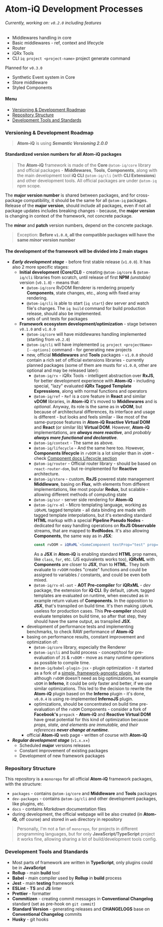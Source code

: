 Atom-iQ Development Processes
=============================
###### Currently, working on: `v0.2.0` including features
- Middlewares handling in core
- Basic middlewares - ref, context and lifecycle
- Router
- iQRx Tools
- CLI `iq project <project-name>` project generate command

Planned for `v0.3.0`
- Synthetic Event system in Core
- Store middleware
- Styled Components

#### Menu
- [Versioning & Development Roadmap](#versioning--development-roadmap)
- [Repository Structure](#repository-structure)
- [Development Tools and Standards](#development-tools-and-standards)

### Versioning & Development Roadmap
> **Atom-iQ** is using _**Semantic Versioning 2.0.0**_

#### Standardized version numbers for all **Atom-iQ** packages
> The **Atom-iQ** framework is made of the **Core** `@atom-iq/core` library and official packages - **Middlewares**,
> **Tools**, **Components**, along with the main development tool **iQ CLI** `@atom-iq/cli` (with **CLI Extensions**)
> and other development tools. All official packages are under `@atom-iq` npm scope.

The **major version number** is shared between packages, and for cross-package compatibility, it should be the same
for all `@atom-iq` packages. Release of the **major version**, should include all packages, even if not all package updates
includes breaking changes - because, the **major version** is changing in context of the framework, not concrete package.

The **minor** and **patch** version numbers, depend on the concrete package.
> Exception: **Before `v1.0.0`, all the compatible packages will have the same *minor* version number**

#### The development of the framework will be divided into 2 main stages
- _**Early development stage**_ - before first stable release (`v1.0.0`). It has also 2 more specific stages:
  - **Initial development (Core/CLI)** - creating `@atom-iq/core` & `@atom-iq/cli` libraries from scratch,
    until release of first **NPM** _(unstable)_ version (`v0.1.0`) - means that:
    - `@atom-iq/core` RvDOM Renderer is rendering properly **Components**, state changes, etc., along with fixed array rendering.
    - `@atom-iq/cli` is able to start (`iq start`) dev server and watch file's changes. The `iq build` command for
      build production release, should also be implemented.
    - sets of unit tests for packages
  - **Framework ecosystem development/optimization** - stage between `v0.1.0` and `v1.0.0`
    - `@atom-iq/core` will have middlewares handling implemented (starting from `v0.2.0`)
    - `@atom-iq/cli` will have implemented `iq project <projectName> [--options]` command - for generating
      new projects
    - new, official **Middlewares** and **Tools** packages - `v1.0.0` should contain a rich set of official
      extensions libraries - currently planned packages (some of them are musts for `v1.0.0`, other are
      optional and may be released later):
      - `@atom-iq/rx` - iQRx Tools - intelligent abstraction over **RxJS**, for better development
        experience with **Atom-iQ** - including special, "lazy" evaluated **iQRx Tagged Template Expressions**,
        along with normal functions and operators
      - `@atom-iq/ref` - `Ref` is a core feature in **React** and similar **vDOM** libraries, in **Atom-iQ**
        it's moved to **Middlewares** and is _optional_. Anyway, its role is the same as in **vDOM**,
        but because of architectural differences, its interface and usage is different - but looks and feels
        similar - like most of the same-purpose features in **Atom-iQ Reactive Virtual DOM** and **React** (or
        similar lib) **Virtual DOM**. However,  **Atom-iQ** implementations, are _**always more reactive**_,
        and _probably **always more functional and declarative**_.
      - `@atom-iq/context` - The same as above.
      - `@atom-iq/lifecycle` - And the same here too. However, **Components lifecycle** in `rvDOM` is a lot
        simpler than in `vDOM` - check [Component docs Lifecycle section](docs/framework/COMPONENT.md#lifecycle)
      - `@atom-iq/router` - Official router library - should be based on `react-router-dom`, but re-implemented
        for **Reactive** architecture.
      - `@atom-iq/store` - custom, **RxJS** powered state management **Middleware**, basing on **Flux**,
        with elements from different implementations, like most popular **Redux**, but scalable - allowing different
        methods of computing state
      - `@atom-iq/ssr` - server side rendering for **Atom-iQ**
      - `@atom-iq/rx-ml` - Micro templating language, working as `iQRxML` tagged template - all data binding are
        made with tagged template interpolations, but it's extending standard **HTML** markup with a special **Pipeline
        Pseudo Nodes** - dedicated for easy handling operations on **RxJS Observable** streams, that are mapped to
        **RvdNodes**. It's also allowing **Components**, the same way as in **JSX**:
        ```jsx
        const rvDOM = iQRxML`<SomeComponent textProp="test" prop=${prop} ...${rest} />`
        ```
        As a **JSX** in **Atom-iQ** is enabling standard **HTML** prop names, like `class`, `for`, etc. (JS
        equivalents works too), **iQRxML** with **Components** are closer to **JSX**, than to **HTML**. They both
        evaluate to `rvDOM` nodes "create" functions and could be assigned to variables / constants, and could be
        even both mixed.
      - `@atom-iq/rx-ml-aot` - **AOT Pre-compiler** for **iQRxML** - _dev_ package, the extension for **iQ CLI**. By
        default, `iQRxML` tagged templates are evaluated on runtime, when executed as in example return values
        of **Components**. In the opposition to **JSX**, that's transpiled on build time. It's then making `iQRxML`
        useless for production cases. This **Pre-compiler** should evaluate templates on build time, so after that step,
        they should have the same output, as transpiled **JSX**.
    - development of performance tests and implementing benchmarks, to check RAW performance of **Atom-iQ**
    - basing on performance results, constant improvement and optimization of:
      - `@atom-iq/core` library, especially the Renderer
      - `@atom-iq/cli` and build process - concept/tool for pre-evaluation of `JS` & `rvDOM` - move as many runtime
         operations as possible to compile time.
      - `@atom-iq/babel-plugin-jsx` - plugin optimization - it started as a fork of a [simple, framework-agnostic
        plugin](https://github.com/calebmer/node_modules/tree/master/babel-plugin-transform-jsx), but although `rvDOM`
        doesn't need as big optimizations, as example `vDOM` in **Inferno**, it could be only faster and better,
        if we use similar optimizations. This led to the decision to rewrite the **Atom-iQ** plugin based on
        the **Inferno** plugin - it's done, `v0.0.4` is using re-implemented **InfernoJS** plugin.
      - optimizations, should be concentrated on build time pre-evaluation of the `rvDOM` Components - consider a fork
        of **Facebook's** `prepack` - **Atom-iQ** and **Reactive Virtual DOM** have great potential for this kind
        of optimization because _props, state, and elements are immutable, and their references **never change at runtime**_.
    - official **Atom-iQ** web page - written of course with **Atom-iQ**
- _**Regular development stage**_ (`v1.x.x`+)
  - Scheduled **major** versions releases
  - Constant improvement of existing packages
  - Development of new framework packages

### Repository Structure
This repository is a `monorepo` for all official **Atom-iQ** framework packages, with the structure:
- `packages` - contains `@atom-iq/core` and **Middleware** and **Tools** packages
- `dev-packages` - contains `@atom-iq/cli` and other development packages, like plugins, etc.
- `docs` - contains *Markdown* documentation files
- during development, the official webpage will be also created (in **Atom-iQ**, off course) and stored in `web` directory
  in repository
> Personally, I'm not a fan of `monorepo`, for projects in different programming languages, but for only
> **JavaScript/TypeScript** project it works fine, allowing sharing a lot of build/development tools config.
### Development Tools and Standards
- Most parts of framework are written in **TypeScript**, only plugins could be in **JavaScript**
- **Rollup** - main **build** tool
- **Babel** - main compiler used by **Rollup** in **build** process
- **Jest** - main **testing** framework
- **ESLint** - **TS** and **JS** linter
- **Prettier** - formatter
- **Commitizen** - creating commit messages in **Conventional Changelog** standard (set as pre-hook on `git commit`)
- **Standard Version** - generating releases and **CHANGELOGS** base on **Conventional Changelog** commits
- **Husky** - git hooks
